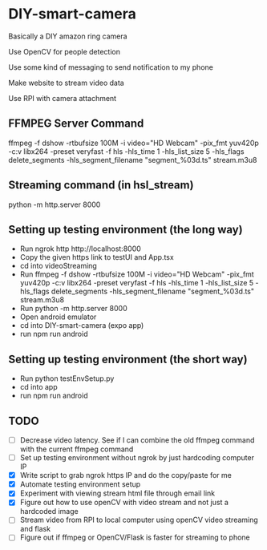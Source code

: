 # DIY-smart-camera
Basically a DIY amazon ring camera

Use OpenCV for people detection

Use some kind of messaging to send notification to my phone

Make website to stream video data

Use RPI with camera attachment



## FFMPEG Server Command
ffmpeg -f dshow -rtbufsize 100M -i video="HD Webcam" -pix_fmt yuv420p -c:v libx264 -preset veryfast -f hls -hls_time 1 -hls_list_size 5 -hls_flags delete_segments -hls_segment_filename "segment_%03d.ts" stream.m3u8

## Streaming command (in hsl_stream)
python -m http.server 8000

## Setting up testing environment (the long way)
   * Run ngrok http http://localhost:8000
   * Copy the given https link to testUI and App.tsx
   * cd into videoStreaming
   * Run ffmpeg -f dshow -rtbufsize 100M -i video="HD Webcam" -pix_fmt yuv420p -c:v libx264 -preset veryfast -f hls -hls_time 1 -hls_list_size 5 -hls_flags delete_segments -hls_segment_filename "segment_%03d.ts" stream.m3u8
   * Run python -m http.server 8000
   * Open android emulator
   * cd into DIY-smart-camera (expo app)
   * run npm run android

## Setting up testing environment (the short way)
   * Run python testEnvSetup.py
   * cd into app
   * run npm run android

## TODO
- [ ] Decrease video latency. See if I can combine the old ffmpeg command with the current ffmpeg command
- [ ] Set up testing environment without ngrok by just hardcoding computer IP
- [X] Write script to grab ngrok https IP and do the copy/paste for me
- [X] Automate testing environment setup
- [X] Experiment with viewing stream html file through email link
- [X] Figure out how to use openCV with video stream and not just a hardcoded image
- [ ] Stream video from RPI to local computer using openCV video streaming and flask
- [ ] Figure out if ffmpeg or OpenCV/Flask is faster for streaming to phone
